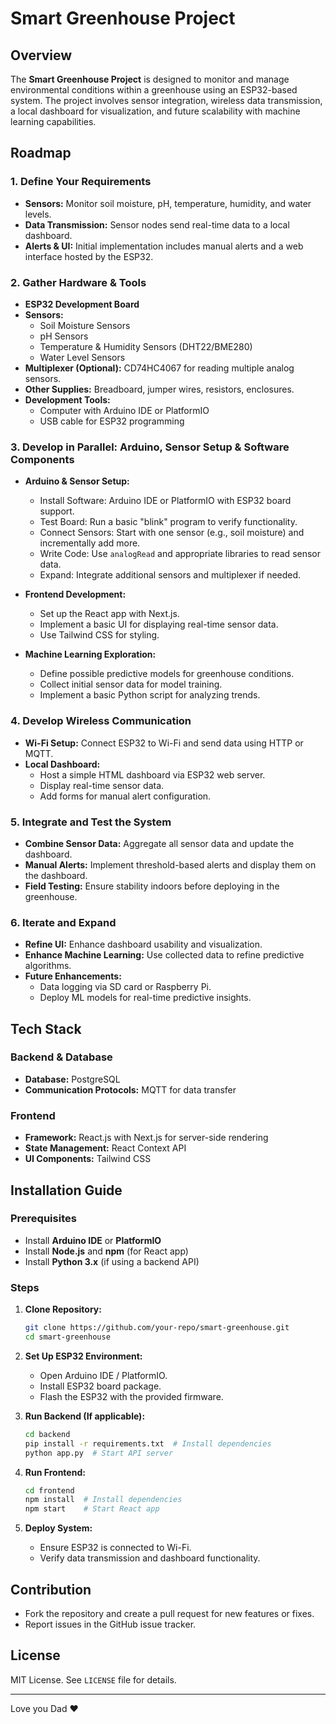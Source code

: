 # Smart Greenhouse Project

## Overview

The **Smart Greenhouse Project** is designed to monitor and manage environmental conditions within a greenhouse using an ESP32-based system. The project involves sensor integration, wireless data transmission, a local dashboard for visualization, and future scalability with machine learning capabilities.

## Roadmap

### 1. Define Your Requirements

- **Sensors:** Monitor soil moisture, pH, temperature, humidity, and water levels.
- **Data Transmission:** Sensor nodes send real-time data to a local dashboard.
- **Alerts & UI:** Initial implementation includes manual alerts and a web interface hosted by the ESP32.

### 2. Gather Hardware & Tools

- **ESP32 Development Board**
- **Sensors:**
  - Soil Moisture Sensors
  - pH Sensors
  - Temperature & Humidity Sensors (DHT22/BME280)
  - Water Level Sensors
- **Multiplexer (Optional):** CD74HC4067 for reading multiple analog sensors.
- **Other Supplies:** Breadboard, jumper wires, resistors, enclosures.
- **Development Tools:**
  - Computer with Arduino IDE or PlatformIO
  - USB cable for ESP32 programming

### 3. Develop in Parallel: Arduino, Sensor Setup & Software Components

- **Arduino & Sensor Setup:**

  - Install Software: Arduino IDE or PlatformIO with ESP32 board support.
  - Test Board: Run a basic "blink" program to verify functionality.
  - Connect Sensors: Start with one sensor (e.g., soil moisture) and incrementally add more.
  - Write Code: Use `analogRead` and appropriate libraries to read sensor data.
  - Expand: Integrate additional sensors and multiplexer if needed.

- **Frontend Development:**

  - Set up the React app with Next.js.
  - Implement a basic UI for displaying real-time sensor data.
  - Use Tailwind CSS for styling.

- **Machine Learning Exploration:**
  - Define possible predictive models for greenhouse conditions.
  - Collect initial sensor data for model training.
  - Implement a basic Python script for analyzing trends.

### 4. Develop Wireless Communication

- **Wi-Fi Setup:** Connect ESP32 to Wi-Fi and send data using HTTP or MQTT.
- **Local Dashboard:**
  - Host a simple HTML dashboard via ESP32 web server.
  - Display real-time sensor data.
  - Add forms for manual alert configuration.

### 5. Integrate and Test the System

- **Combine Sensor Data:** Aggregate all sensor data and update the dashboard.
- **Manual Alerts:** Implement threshold-based alerts and display them on the dashboard.
- **Field Testing:** Ensure stability indoors before deploying in the greenhouse.

### 6. Iterate and Expand

- **Refine UI:** Enhance dashboard usability and visualization.
- **Enhance Machine Learning:** Use collected data to refine predictive algorithms.
- **Future Enhancements:**
  - Data logging via SD card or Raspberry Pi.
  - Deploy ML models for real-time predictive insights.

## Tech Stack

### Backend & Database

- **Database:** PostgreSQL
- **Communication Protocols:** MQTT for data transfer

### Frontend

- **Framework:** React.js with Next.js for server-side rendering
- **State Management:** React Context API
- **UI Components:** Tailwind CSS

## Installation Guide

### Prerequisites

- Install **Arduino IDE** or **PlatformIO**
- Install **Node.js** and **npm** (for React app)
- Install **Python 3.x** (if using a backend API)

### Steps

1. **Clone Repository:**
   ```sh
   git clone https://github.com/your-repo/smart-greenhouse.git
   cd smart-greenhouse
   ```
2. **Set Up ESP32 Environment:**

   - Open Arduino IDE / PlatformIO.
   - Install ESP32 board package.
   - Flash the ESP32 with the provided firmware.

3. **Run Backend (If applicable):**

   ```sh
   cd backend
   pip install -r requirements.txt  # Install dependencies
   python app.py  # Start API server
   ```

4. **Run Frontend:**

   ```sh
   cd frontend
   npm install  # Install dependencies
   npm start    # Start React app
   ```

5. **Deploy System:**
   - Ensure ESP32 is connected to Wi-Fi.
   - Verify data transmission and dashboard functionality.

## Contribution

- Fork the repository and create a pull request for new features or fixes.
- Report issues in the GitHub issue tracker.

## License

MIT License. See `LICENSE` file for details.

---

Love you Dad ❤️
